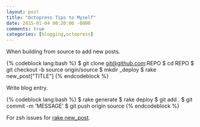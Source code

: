 ```yaml
---
layout: post
title: "Octopress Tips to Myself"
date: 2015-01-04 00:20:00 -0800
comments: true
categories: [blogging,octopress]
---
```


When building from source to add new posts.

{% codeblock lang:bash %}
$ git clone git@github.com:REPO
$ cd REPO
$ git checkout -b source origin/source
$ mkdir _deploy
$ rake new_post["TITLE"]
{% endcodeblock %}

Write blog entry.  

{% codeblock lang:bash %}
$ rake generate
$ rake deploy
$ git add .
$ git commit -m 'MESSAGE'
$ git push origin source
{% endcodeblock %}

For zsh issues for [rake new_post](https://github.com/imathis/octopress/issues/117).